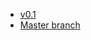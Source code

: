 <ul>
	<li><a href="https://github.com/ryuichiueda/raspimouse_ros/tree/v0.1">v0.1</a></li>
	<li><a href="https://github.com/ryuichiueda/raspimouse_ros">Master branch</a></li>
</ul>



